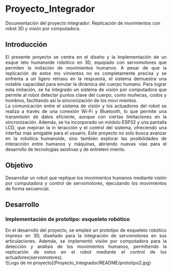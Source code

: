 # Proyecto_Integrador
Documentación del proyecto integrador:  Replicación de movimientos con robot 3D y visión por computadora.
## Introducción
<div align="justify">
 El presente proyecto se centra en el diseño y la implementación de un esque
leto humanoide robótico en 3D, equipado con servomotores que permiten la
 imitación de movimientos humanos. A pesar de que la replicación de estos mo
vimientos no es completamente precisa y se enfrenta a un ligero retraso en la
 respuesta, el sistema demuestra una notable capacidad para emular la dinámica
 del cuerpo humano. Para lograr esta imitación, se ha integrado un sistema de
 visión por computadora que permite al robot detectar puntos clave del cuerpo,
 como muñecas, codos y hombros, facilitando así la sincronización de los movi
mientos.<br>
 La comunicación entre el sistema de visión y los actuadores del robot se realiza
 a través de una conexión Wi-Fi y Bluetooth, lo que permite una transmisión de
 datos eficiente, aunque con ciertas limitaciones en la sincronización. Además,
 se ha incorporado un módulo ESP32 y una pantalla LCD, que mejoran la in
teracción y el control del sistema, ofreciendo una interfaz más amigable para
 el usuario. Este proyecto no solo busca avanzar en la robótica humanoide, sino
 también explorar las posibilidades de interacción entre humanos y máquinas,
 abriendo nuevas vías para el desarrollo de tecnologías asistivas y de entreteni
miento.
</div>

## Objetivo 
<div align="justify">
 Desarrollar un robot que replique los movimientos humanos mediante visión
 por computadora y control de servomotores, ejecutando los movimientos de
 forma secuencial.
</div>

## Desarrollo 

###  Implementación de prototipo: esqueleto robótico
<div align="justify">
 En el desarrollo del proyecto, se empleó un prototipo de esqueleto robótico
 impreso en 3D, diseñado para la integración de servomotores en sus articulaciones.
 Además, se implementó visión por computadora para la detección y
 análisis de los movimientos humanos, permitiendo la replicación de estos en el
 robot mediante el control de los actuadores(servomotores).
 </div>
![Logo de mi proyecto](Proyecto_Integrador/README/prototipo2.jpg)


